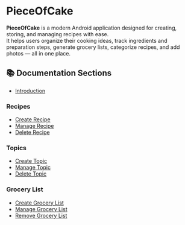# PieceOfCake

**PieceOfCake** is a modern Android application designed for creating, storing, and managing recipes with ease.  
It helps users organize their cooking ideas, track ingredients and preparation steps, generate grocery lists, categorize recipes, and add photos — all in one place.

## 📚 Documentation Sections

- [Introduction](intro.md)  
### Recipes
- [Create Recipe](recipe_add.md)
- [Manage Recipe](recipe_manage.md)
- [Delete Recipe](recipe_delete.md)
### Topics
- [Create Topic](topics_add.md)
- [Manage Topic](topics_manage.md)
- [Delete Topic](topics_delete.md)
### Grocery List
- [Create Grocery List](grocery_add.md)
- [Manage Grocery List](grocery_manage.md)
- [Remove Grocery List](grocery_delete.md)

